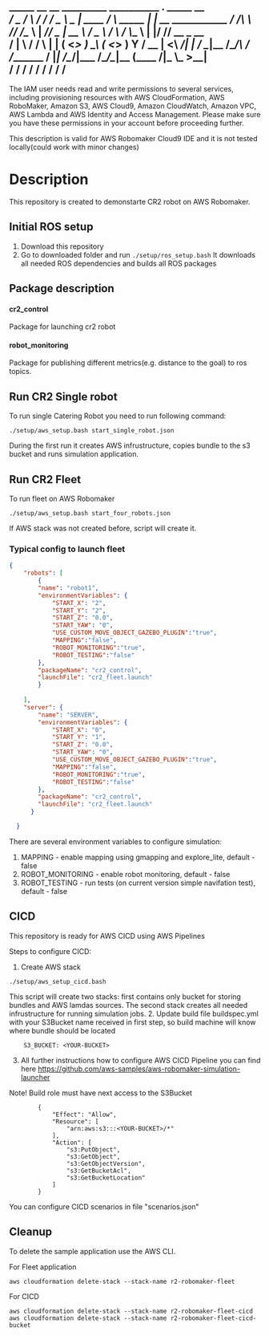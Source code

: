    _____  __      __  _________ __________      ___.             _____          __                 
  /  _  \/  \    /  \/   _____/ \______   \ ____\_ |__   ____   /     \ _____  |  | __ ___________ 
 /  /_\  \   \/\/   /\_____  \   |       _//  _ \| __ \ /  _ \ /  \ /  \\__  \ |  |/ // __ \_  __ \
/    |    \        / /        \  |    |   (  <_> ) \_\ (  <_> )    Y    \/ __ \|    <\  ___/|  | \/
\____|__  /\__/\  / /_______  /  |____|_  /\____/|___  /\____/\____|__  (____  /__|_ \\___  >__|   
        \/      \/          \/          \/           \/               \/     \/     \/    \/       
 ----------------------------------------------------------------- 

The IAM user needs read and write permissions to several services, including provisioning resources with AWS CloudFormation, AWS RoboMaker, Amazon S3, AWS Cloud9, Amazon CloudWatch, Amazon VPC, AWS Lambda and AWS Identity and Access Management. 
Please make sure you have these permissions in your account before proceeding further.


This description is valid for AWS Robomaker Cloud9 IDE and it is not tested locally(could work with minor changes)


# Description

This repository is created to demonstarte CR2 robot on AWS Robomaker.


## Initial ROS setup
1. Download this repository 
2. Go to downloaded folder and run `./setup/ros_setup.bash`
It downloads all needed ROS dependencies and builds all ROS packages




## Package description
#### cr2_control
Package for launching cr2 robot
#### robot_monitoring
Package for publishing different metrics(e.g. distance to the goal) to ros topics.


## Run CR2 Single robot
To run single Catering Robot you need to run following command:
```
./setup/aws_setup.bash start_single_robot.json
```
During the first run it creates AWS infrustructure, copies bundle to the s3 bucket and runs simulation application.


## Run CR2 Fleet

To run fleet on AWS Robomaker
```
./setup/aws_setup.bash start_four_robots.json 
```

If AWS stack was not created before, script will create it.


### Typical config to launch fleet 

```json
{
    "robots": [
        {
        "name": "robot1",
        "environmentVariables": {
            "START_X": "2",
            "START_Y": "2",
            "START_Z": "0.0",
            "START_YAW": "0",
            "USE_CUSTOM_MOVE_OBJECT_GAZEBO_PLUGIN":"true",
            "MAPPING":"false",
            "ROBOT_MONITORING":"true",
            "ROBOT_TESTING":"false"
        },
        "packageName": "cr2_control",
        "launchFile": "cr2_fleet.launch"
        }
      
    ],
    "server": {
        "name": "SERVER",
        "environmentVariables": {
            "START_X": "0",
            "START_Y": "1",
            "START_Z": "0.0",
            "START_YAW": "0",
            "USE_CUSTOM_MOVE_OBJECT_GAZEBO_PLUGIN":"true",
            "MAPPING":"false",
            "ROBOT_MONITORING":"true",
            "ROBOT_TESTING":"false"
        },
        "packageName": "cr2_control",
        "launchFile": "cr2_fleet.launch"
      }

  }
```

There are several environment variables to configure simulation:
1. MAPPING - enable mapping using gmapping and explore_lite, default - false
2. ROBOT_MONITORING - enable robot monitoring, default - false 
3. ROBOT_TESTING - run tests (on current version simple navifation test), default - false


## CICD
This repository is ready for AWS CICD using AWS Pipelines

Steps to configure CICD:
1. Create AWS stack
```
./setup/aws_setup_cicd.bash 
```
This script will create two stacks: first contains only bucket for storing bundles and AWS lamdas sources. The second stack creates all needed infrustructure for running simulation jobs.
2. Update build file buildspec.yml with your S3Bucket name received in first step, so build machine will know where bundle should be located
```
    S3_BUCKET: <YOUR-BUCKET>
```
3. All further instructions how to configure AWS CICD Pipeline you can find here https://github.com/aws-samples/aws-robomaker-simulation-launcher

Note! Build role must have next access to the S3Bucket
```
        {
            "Effect": "Allow",
            "Resource": [
                "arn:aws:s3:::<YOUR-BUCKET>/*"
            ],
            "Action": [
                "s3:PutObject",
                "s3:GetObject",
                "s3:GetObjectVersion",
                "s3:GetBucketAcl",
                "s3:GetBucketLocation"
            ]
        }
```

You can configure CICD scenarios in file "scenarios.json" 


## Cleanup

To delete the sample application use the AWS CLI.

For Fleet application
```
aws cloudformation delete-stack --stack-name r2-robomaker-fleet
```
For CICD
```
aws cloudformation delete-stack --stack-name r2-robomaker-fleet-cicd
aws cloudformation delete-stack --stack-name r2-robomaker-fleet-cicd-bucket
```